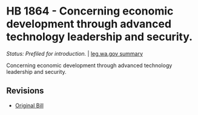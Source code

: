 # HB 1864 - Concerning economic development through advanced technology leadership and security.
*Status: Prefiled for introduction.* | [leg.wa.gov summary](https://app.leg.wa.gov/billsummary?BillNumber=1864&Year=2021)

Concerning economic development through advanced technology leadership and security.

## Revisions
* [Original Bill](1/)